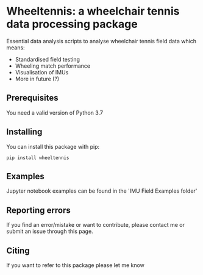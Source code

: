 Wheeltennis: a wheelchair tennis data processing package
========================================================

Essential data analysis scripts to analyse wheelchair tennis field data which means:

* Standardised field testing
* Wheeling match performance
* Visualisation of IMUs
* More in future (?)

Prerequisites
-------------
You need a valid version of Python 3.7

Installing
----------
You can install this package with pip:

    pip install wheeltennis

Examples
--------
Jupyter notebook examples can be found in the 'IMU Field Examples folder'

Reporting errors
----------------
If you find an error/mistake or want to contribute, please contact me or submit an issue through this page.

Citing
------
If you want to refer to this package please let me know